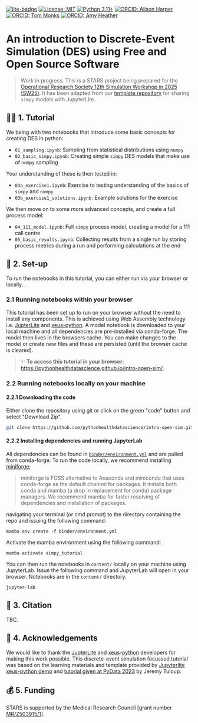 [![lite-badge](https://jupyterlite.rtfd.io/en/latest/_static/badge.svg)](https://pythonhealthdatascience.github.io/intro-open-sim/lab/index.html)
[![License: MIT](https://img.shields.io/badge/License-MIT-yellow.svg)](https://opensource.org/licenses/MIT)
[![Python 3.11+](https://img.shields.io/badge/python-3.11+-blue.svg)](https://www.python.org/downloads/release/python-3100/)
[![ORCID: Alison Harper](https://img.shields.io/badge/ORCID:_Alison_Harper-0000--0001--5274--5037-brightgreen)](https://orcid.org/0000-0001-5274-5037)
[![ORCID: Tom Monks](https://img.shields.io/badge/ORCID:_Tom_Monks-0000--0003--2631--4481-brightgreen)](https://orcid.org/0000-0003-2631-4481)
[![ORCID: Amy Heather](https://img.shields.io/badge/ORCID:_Amy_Heather-0000--0002--6596--3479-brightgreen)](https://orcid.org/0000-0002-6596-3479)

#  An introduction to Discrete-Event Simulation (DES) using Free and Open Source Software

> Work in progress.  This is a STARS project being prepared for the [Operational Research Society 12th Simulation Workshop in 2025 (SW25)](https://www.theorsociety.com/ORS/ORS/Events/2025/Simulation-Workshop/SW25.aspx). It has been adapted from our [template repository](https://github.com/pythonhealthdatascience/stars-simpy-jupterlite) for sharing `simpy` models with JupyterLite.

## 🧑‍💻 1. Tutorial

We being with two notebooks that introduce some basic concepts for creating DES in python:

* `01_sampling.ipynb`: Sampling from statistical distributions using `numpy`
* `02_basic_simpy.ipynb`: Creating simple `simpy` DES models that make use of `numpy` sampling

Your understanding of these is then tested in:

* `03a_exercise1.ipynb`: Exercise to testing understanding of the basics of `simpy` and `numpy`
* `03b_exercise1_solutions.ipynb`: Example solutions for the exercise

We then move on to some more advanced concepts, and create a full process model:

* `04_111_model.ipynb`: Full `simpy` process model, creating a model for a 111 call centre 
* `05_basic_results.ipynb`: Collecting results from a single run by storing process metrics during a run and performing calculations at the end

## 🔧 2. Set-up

To run the notebooks in this tutorial, you can either run via your browser or locally...

### 2.1 Running notebooks within your browser

This tutorial has been set up to run on your browser without the need to install any components. This is achieved using Web Assembly technology i.e. [JupterLite](https://github.com/jupyterlite/jupyterlite) and [xeus-python](https://github.com/jupyter-xeus/xeus-python). A model notebook is downloaded to your local machine and all dependencies are pre-installed via conda-forge. The model then lives in the browsers cache. You can make changes to the model or create new files and these are persisted (until the browser cache is cleared).

> ✨ **To access this tutorial in your browser:** <https://pythonhealthdatascience.github.io/intro-open-sim/>.

### 2.2 Running notebooks locally on your machine

#### 2.2.1 Downloading the code

Either clone the repository using git or click on the green "code" button and select "Download Zip".

```bash
git clone https://github.com/pythonhealthdatascience/intro-open-sim.git
```

#### 2.2.2 Installing dependencies and running JupyterLab

All dependencies can be found in [`binder/environment.yml`]() and are pulled from conda-forge.  To run the code locally, we recommend installing [miniforge](https://github.com/conda-forge/miniforge);

> miniforge is FOSS alternative to Anaconda and miniconda that uses conda-forge as the default channel for packages. It installs both conda and mamba (a drop in replacement for conda) package managers.  We recommend mamba for faster resolving of dependencies and installation of packages. 

navigating your terminal (or cmd prompt) to the directory containing the repo and issuing the following command:

```
mamba env create -f binder/environment.yml
```

Activate the mamba environment using the following command:

```
mamba activate simpy_tutorial
```

You can then run the notebooks in `content/` locally on your machine using JupyterLab.  Issue the following command and JupyterLab will open in your browser. Notebooks are in the `content/` directory.

```
jupyter-lab
```

## 📝 3. Citation

TBC.

## 🤝 4. Acknowledgements

<!--TODO: Is this just relevant to the template repository, or likewise to this one?-->

We would like to thank the [JupterLite](https://github.com/jupyterlite/jupyterlite) and [xeus-python](https://github.com/jupyter-xeus/xeus-python) developers for making this work possible. This discrete-event simulation focussed tutorial was based on the learning materials and template provided by [Jupyterlite xeus-python demo](https://github.com/jupyterlite/xeus-python-demo) and [tutorial given at PyData 2023](https://www.youtube.com/watch?v=WXRslU9D3bo) by Jeremy Tuloup.

## 💰 5. Funding

STARS is supported by the Medical Research Council [grant number [MR/Z503915/1](https://gtr.ukri.org/projects?ref=MR%2FZ503915%2F1)].